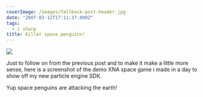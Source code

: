```yaml
---
coverImage: /images/fallback-post-header.jpg
date: "2007-03-12T17:11:37.000Z"
tags:
  - c sharp
title: Killer space penguins!
---
```


[![](https://www.mikecann.co.uk/Images/Others/spacepenguin.png)](https://www.mikecann.co.uk/Images/Others/spacepenguin.png)

Just to follow on from the previous post and to make it make a little more sense, here is a screenshot of the demo XNA space game i made in a day to show off my new particle engine SDK.

<!-- more -->

Yup space penguins are attacking the earth!
